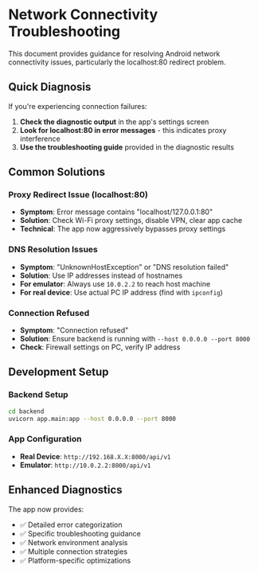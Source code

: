 # Network Connectivity Troubleshooting

This document provides guidance for resolving Android network connectivity issues, particularly the localhost:80 redirect problem.

## Quick Diagnosis

If you're experiencing connection failures:

1. **Check the diagnostic output** in the app's settings screen
2. **Look for localhost:80 in error messages** - this indicates proxy interference
3. **Use the troubleshooting guide** provided in the diagnostic results

## Common Solutions

### Proxy Redirect Issue (localhost:80)
- **Symptom**: Error message contains "localhost/127.0.0.1:80"
- **Solution**: Check Wi-Fi proxy settings, disable VPN, clear app cache
- **Technical**: The app now aggressively bypasses proxy settings

### DNS Resolution Issues
- **Symptom**: "UnknownHostException" or "DNS resolution failed"
- **Solution**: Use IP addresses instead of hostnames
- **For emulator**: Always use `10.0.2.2` to reach host machine
- **For real device**: Use actual PC IP address (find with `ipconfig`)

### Connection Refused
- **Symptom**: "Connection refused"
- **Solution**: Ensure backend is running with `--host 0.0.0.0 --port 8000`
- **Check**: Firewall settings on PC, verify IP address

## Development Setup

### Backend Setup
```bash
cd backend
uvicorn app.main:app --host 0.0.0.0 --port 8000
```

### App Configuration
- **Real Device**: `http://192.168.X.X:8000/api/v1`
- **Emulator**: `http://10.0.2.2:8000/api/v1`

## Enhanced Diagnostics

The app now provides:
- ✅ Detailed error categorization
- ✅ Specific troubleshooting guidance
- ✅ Network environment analysis
- ✅ Multiple connection strategies
- ✅ Platform-specific optimizations